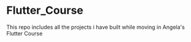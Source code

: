 # Flutter_Course
 This repo includes all the projects i have built while moving in Angela's Flutter Course
